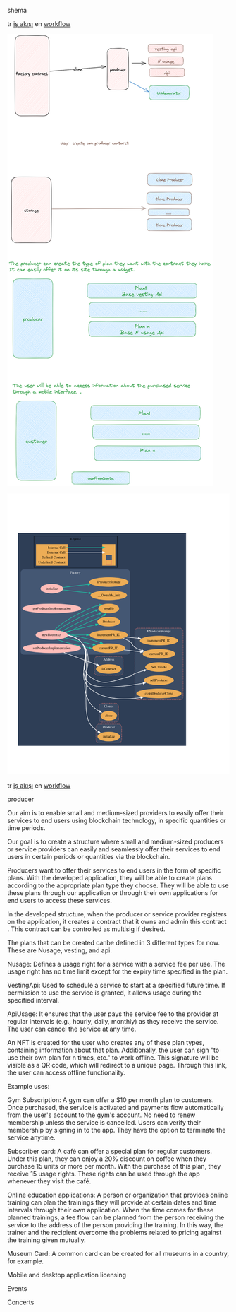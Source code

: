 shema

tr [iş akışı](doc/akis.md)
en [workflow](doc/workflow.md)

 
 
![factory.svg](Draw/fl.png)

 

![factory.svg](Draw/factory.svg)
 
tr [iş akışı](doc/akis.md)
en [workflow](doc/workflow.md)

 

producer

 Our aim is to enable small and medium-sized providers to easily offer their services to end users using blockchain technology, in specific quantities or time periods.

Our goal is to create a structure where small and medium-sized producers or service providers can easily and seamlessly offer their services to end users in certain periods or quantities via the blockchain.

Producers want to offer their services to end users in the form of specific plans. With the developed application, they will be able to create plans according to the appropriate plan type they choose. They will be able to use these plans through our application or through their own applications for end users to access these services.

In the developed structure, when the producer or service provider registers on the application, it creates a contract that it owns and admin this contract . This contract can be controlled as multisig if desired.

The plans that can be created canbe defined in 3 different types for now. These are Nusage, vesting, and api.

Nusage: Defines a usage right for a service with a service fee per use. The usage right has no time limit except for the expiry time specified in the plan.

VestingApi: Used to schedule a service to start at a specified future time. If permission to use the service is granted, it allows usage during the specified interval.

ApiUsage: It ensures that the user pays the service fee to the provider at regular intervals (e.g., hourly, daily, monthly) as they receive the service. The user can cancel the service at any time.

An NFT is created for the user who creates any of these plan types, containing information about that plan. Additionally, the user can sign "to use their own plan for n times, etc." to work offline. This signature will be visible as a QR code, which will redirect to a unique page. Through this link, the user can access offline functionality.

Example uses:

Gym Subscription: A gym can offer a $10 per month plan to customers. Once purchased, the service is activated and payments flow automatically from the user's account to the gym's account. No need to renew membership unless the service is cancelled. Users can verify their membership by signing in to the app. They have the option to terminate the service anytime.

Subscriber card: A café can offer a special plan for regular customers. Under this plan, they can enjoy a 20% discount on coffee when they purchase 15 units or more per month. With the purchase of this plan, they receive 15 usage rights. These rights can be used through the app whenever they visit the café.

Online education applications: A person or organization that provides online training can plan the trainings they will provide at certain dates and time intervals through their own application. When the time comes for these planned trainings, a fee flow can be planned from the person receiving the service to the address of the person providing the training. In this way, the trainer and the recipient overcome the problems related to pricing against the training given mutually.

Museum Card: A common card can be created for all museums in a country, for example.

Mobile and desktop application licensing

Events

Concerts


